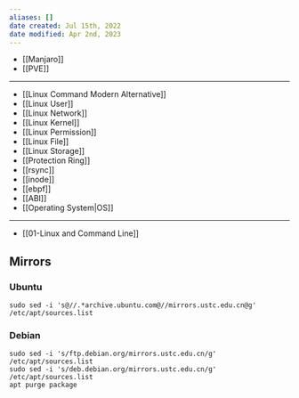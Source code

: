 ```yaml
---
aliases: []
date created: Jul 15th, 2022
date modified: Apr 2nd, 2023
---
```

- [[Manjaro]] 
- [[PVE]]

___

- [[Linux Command Modern Alternative]]
- [[Linux User]]
- [[Linux Network]]
- [[Linux Kernel]]
- [[Linux Permission]]
- [[Linux File]]
- [[Linux Storage]]
- [[Protection Ring]]
- [[rsync]]
- [[inode]]
- [[ebpf]]
- [[ABI]]
- [[Operating System|OS]]

___

- [[01-Linux and Command Line]]

## Mirrors

### Ubuntu
```
sudo sed -i 's@//.*archive.ubuntu.com@//mirrors.ustc.edu.cn@g' /etc/apt/sources.list
```

### Debian
```
sudo sed -i 's/ftp.debian.org/mirrors.ustc.edu.cn/g' /etc/apt/sources.list
sudo sed -i 's/deb.debian.org/mirrors.ustc.edu.cn/g' /etc/apt/sources.list
apt purge package
```
